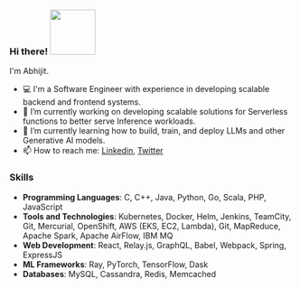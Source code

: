 ### Hi there! <img src="https://media.giphy.com/media/Wj7lNjMNDxSmc/giphy.gif" width="80" ></img>
I'm Abhijit.


- 💻 I'm a Software Engineer with experience in developing scalable backend and frontend systems.
- 🔭 I’m currently working on developing scalable solutions for Serverless functions to better serve Inference workloads.
- 🌱 I’m currently learning how to build, train, and deploy LLMs and other Generative AI models.
- 📫 How to reach me: [Linkedin](https://www.linkedin.com/in/tripabhi/), [Twitter](https://twitter.com/AbhijitTripath1)


### Skills
- **Programming Languages**: C, C++, Java, Python, Go, Scala, PHP, JavaScript
- **Tools and Technologies**: Kubernetes, Docker, Helm, Jenkins, TeamCity, Git, Mercurial, OpenShift, AWS (EKS, EC2, Lambda), Git, MapReduce, Apache Spark, Apache AirFlow, IBM MQ
- **Web Development**: React, Relay.js, GraphQL, Babel, Webpack, Spring, ExpressJS
- **ML Frameworks**: Ray, PyTorch, TensorFlow, Dask
- **Databases**: MySQL, Cassandra, Redis, Memcached
